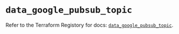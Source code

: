# `data_google_pubsub_topic`

Refer to the Terraform Registory for docs: [`data_google_pubsub_topic`](https://www.terraform.io/docs/providers/google-beta/d/google_pubsub_topic).
